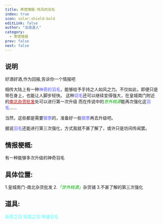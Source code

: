 ```yaml
---
title: 茶馆情报-凭风的羽毛
index: true
icon: solar:shield-bold
editLink: false
author: "泊浪道人"
category:
  - 茶馆情报
prev: false
next: false
---
```


## 说明

好酒好酒,作为回报,告诉你一个情报吧

相传大陆上有一种<span style="color: #5555FF;">神奇的羽毛</span>，能够给予手持之人如风之力。不仅如此，即便只是带在身上，也能让人脚步轻快。
这种<span style="color: #5555FF;">羽毛</span>还可以继续变得强大，在皇城南门附近的<span style="color: #AA0000;"><span style="text-decoration: underline;">南北杂货批发</span></span>处可以进行第一次升级
而在传说中的<span style="color: #00AA00;"><span style="font-style: italic;">世外桃源</span></span>能再次强化这<span style="color: #5555FF;">羽毛</span>……


当然，这些都是需要<span style="color: #5555FF;">银票</span>的，准备好一些<span style="color: #5555FF;">银票</span>再去升级吧。

据说<span style="color: #5555FF;">羽毛</span>还能进行第三次强化，方式我就不甚了解了，或许只是坊间传闻罢。

## 情报梗概:

有一种能够多次升级的神奇羽毛

## 具体位置:

1.皇城南门-南北杂货批发
2.<span style="color: #00AA00;"><span style="font-style: italic;">「世外桃源」</span></span>杂货铺
3.不甚了解的第三次强化

## 道具:

<span style="color: #55FFFF;">新芽之羽
</span><span style="color: #55FFFF;">轻盈之羽
</span><span style="color: #55FFFF;">神速羽毛</span>